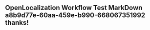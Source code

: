 <properties
ms.topic="hero-topic"
ms.test1="hero-topic"
ms.test2="test"/>


## OpenLocalization Workflow Test MarkDown a8b9d77e-60aa-459e-b990-668067351992 thanks!



<!--HONumber=Aug16_HO1-->



